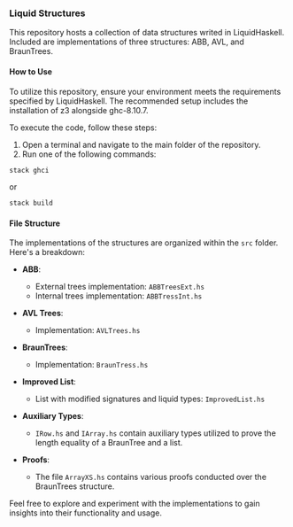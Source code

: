 ### Liquid Structures

This repository hosts a collection of data structures writed in LiquidHaskell. Included are implementations of three structures: ABB, AVL, and BraunTrees.

#### How to Use

To utilize this repository, ensure your environment meets the requirements specified by LiquidHaskell. The recommended setup includes the installation of z3 alongside ghc-8.10.7.

To execute the code, follow these steps:

1. Open a terminal and navigate to the main folder of the repository.
2. Run one of the following commands:

```bash
stack ghci
```
or 
```bash
stack build
```

#### File Structure

The implementations of the structures are organized within the `src` folder. Here's a breakdown:

- **ABB**:
  - External trees implementation: `ABBTreesExt.hs`
  - Internal trees implementation: `ABBTressInt.hs`
  
- **AVL Trees**:
  - Implementation: `AVLTrees.hs`
  
- **BraunTrees**:
  - Implementation: `BraunTress.hs`

- **Improved List**:
  - List with modified signatures and liquid types: `ImprovedList.hs`

- **Auxiliary Types**:
  - `IRow.hs` and `IArray.hs` contain auxiliary types utilized to prove the length equality of a BraunTree and a list.

- **Proofs**:
  - The file `ArrayXS.hs` contains various proofs conducted over the BraunTrees structure.

Feel free to explore and experiment with the implementations to gain insights into their functionality and usage.